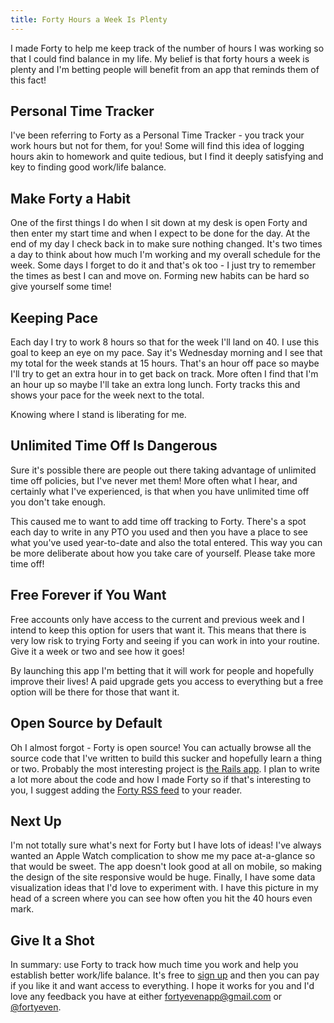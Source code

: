 ```yaml
---
title: Forty Hours a Week Is Plenty
---
```


I made Forty to help me keep track of the number of hours I was working so that
I could find balance in my life. My belief is that forty hours a week is plenty
and I'm betting people will benefit from an app that reminds them of this fact!

<!-- READ-MORE -->

## Personal Time Tracker

I've been referring to Forty as a Personal Time Tracker - you track your work
hours but not for them, for you! Some will find this idea of logging hours akin
to homework and quite tedious, but I find it deeply satisfying and key to
finding good work/life balance.

## Make Forty a Habit

One of the first things I do when I sit down at my desk is open Forty and then
enter my start time and when I expect to be done for the day. At the end of my
day I check back in to make sure nothing changed. It's two times a day to think
about how much I'm working and my overall schedule for the week. Some days I
forget to do it and that's ok too - I just try to remember the times as best I
can and move on. Forming new habits can be hard so give yourself some time!

## Keeping Pace

Each day I try to work 8 hours so that for the week I'll land on 40. I use this
goal to keep an eye on my pace. Say it's Wednesday morning and I see that my
total for the week stands at 15 hours. That's an hour off pace so maybe I'll try
to get an extra hour in to get back on track. More often I find that I'm an hour
up so maybe I'll take an extra long lunch. Forty tracks this and shows your pace
for the week next to the total.

Knowing where I stand is liberating for me.

## Unlimited Time Off Is Dangerous

Sure it's possible there are people out there taking advantage of unlimited time
off policies, but I've never met them! More often what I hear, and certainly
what I've experienced, is that when you have unlimited time off you don't take
enough.

This caused me to want to add time off tracking to Forty. There's a spot each
day to write in any PTO you used and then you have a place to see what you've
used year-to-date and also the total entered. This way you can be more
deliberate about how you take care of yourself. Please take more time off!

## Free Forever if You Want

Free accounts only have access to the current and previous week and I intend to
keep this option for users that want it. This means that there is very low risk
to trying Forty and seeing if you can work in into your routine. Give it a week
or two and see how it goes!

By launching this app I'm betting that it will work for people and hopefully
improve their lives! A paid upgrade gets you access to everything but a free
option will be there for those that want it.

## Open Source by Default

Oh I almost forgot - Forty is open source! You can actually browse all the
source code that I've written to build this sucker and hopefully learn a thing
or two. Probably the most interesting project is [the Rails app][forty-github].
I plan to write a lot more about the code and how I made Forty so if that's
interesting to you, I suggest adding the [Forty RSS feed][forty-feed] to your
reader.

## Next Up

I'm not totally sure what's next for Forty but I have lots of ideas! I've always
wanted an Apple Watch complication to show me my pace at-a-glance so that would
be sweet. The app doesn't look good at all on mobile, so making the design of
the site responsive would be huge. Finally, I have some data visualization ideas
that I'd love to experiment with. I have this picture in my head of a screen
where you can see how often you hit the 40 hours even mark.

## Give It a Shot

In summary: use Forty to track how much time you work and help you establish
better work/life balance. It's free to [sign up][sign-up] and then you can pay
if you like it and want access to everything. I hope it works for you and I'd
love any feedback you have at either [fortyevenapp@gmail.com][email] or
[@fortyeven][twitter].

[forty-github]: https://github.com/verynicecode/forty-web
[forty-feed]: https://www.fortyeven.com/blog/atom.xml
[sign-up]: https://app.fortyeven.com/sign-up
[email]: mailto:fortyevenapp@gmail.com
[twitter]: https://twitter.com/fortyeven
